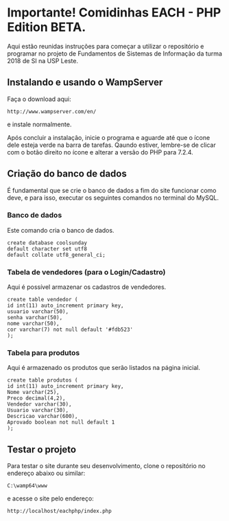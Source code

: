 # Importante! Comidinhas EACH - PHP Edition BETA.
Aqui estão reunidas instruções para começar a utilizar o repositório e programar no projeto de Fundamentos de Sistemas de Informação da turma 2018 de SI na USP Leste.

## Instalando e usando o WampServer
Faça o download aqui:
```
http://www.wampserver.com/en/

```
e instale normalmente.

Após concluir a instalação, inicie o programa e aguarde até que o ícone dele esteja verde na barra de tarefas. Qaundo estiver, lembre-se de clicar com o botão direito no ícone e alterar a versão do PHP para 7.2.4.

## Criação do banco de dados

É fundamental que se crie o banco de dados a fim do site funcionar como deve, e para isso, executar os seguintes comandos no terminal do MySQL.

### Banco de dados
Este comando cria o banco de dados.

```
create database coolsunday
default character set utf8
default collate utf8_general_ci;
```

### Tabela de vendedores (para o Login/Cadastro)
Aqui é possível armazenar os cadastros de vendedores.

```
create table vendedor (
id int(11) auto_increment primary key,
usuario varchar(50),
senha varchar(50),
nome varchar(50),
cor varchar(7) not null default '#fdb523'
);
```
### Tabela para produtos
Aqui é armazenado os produtos que serão listados na página inicial.

```
create table produtos (
id int(11) auto_increment primary key,
Nome varchar(25),
Preco decimal(4,2),
Vendedor varchar(30),
Usuario varchar(30),
Descricao varchar(600),
Aprovado boolean not null default 1
);
```

## Testar o projeto
Para testar o site durante seu desenvolvimento, clone o repositório no endereço abaixo ou similar:
```
C:\wamp64\www
```

e acesse o site pelo endereço:
```
http://localhost/eachphp/index.php
```
